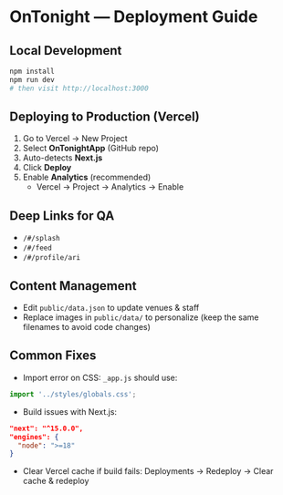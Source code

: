 # OnTonight — Deployment Guide

## Local Development
```bash
npm install
npm run dev
# then visit http://localhost:3000
```

## Deploying to Production (Vercel)
1. Go to Vercel → New Project
2. Select **OnTonightApp** (GitHub repo)
3. Auto-detects **Next.js**
4. Click **Deploy**
5. Enable **Analytics** (recommended)
   - Vercel → Project → Analytics → Enable

## Deep Links for QA
- `/#/splash`
- `/#/feed`
- `/#/profile/ari`

## Content Management
- Edit `public/data.json` to update venues & staff
- Replace images in `public/data/` to personalize (keep the same filenames to avoid code changes)

## Common Fixes
- Import error on CSS: `_app.js` should use:
```js
import '../styles/globals.css';
```

- Build issues with Next.js:
```json
"next": "^15.0.0",
"engines": {
  "node": ">=18"
}
```

- Clear Vercel cache if build fails:
  Deployments → Redeploy → Clear cache & redeploy
